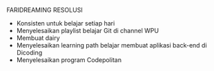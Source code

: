 FARIDREAMING RESOLUSI
- Konsisten untuk belajar setiap hari
- Menyelesaikan playlist belajar Git di channel WPU
- Membuat dairy
- Menyelesaikan learning path belajar membuat aplikasi back-end di Dicoding
- Menyelesaikan program Codepolitan
